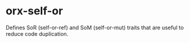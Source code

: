 # orx-self-or
Defines SoR (self-or-ref) and SoM (self-or-mut) traits that are useful to reduce code duplication.
